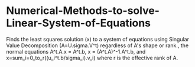 # Numerical-Methods-to-solve-Linear-System-of-Equations
Finds the least squares solution (x) to a system of equations using Singular Value Decomposition (A=U.sigma.V^t) regardless of A's shape or rank., the normal equations A^t.A.x = A^t.b, x = (A^t.A)^-1.A^t.b, and x=sum_i=0_to_r((u_i^t.b/sigma_i).v_i) where r is the effective rank of A.
